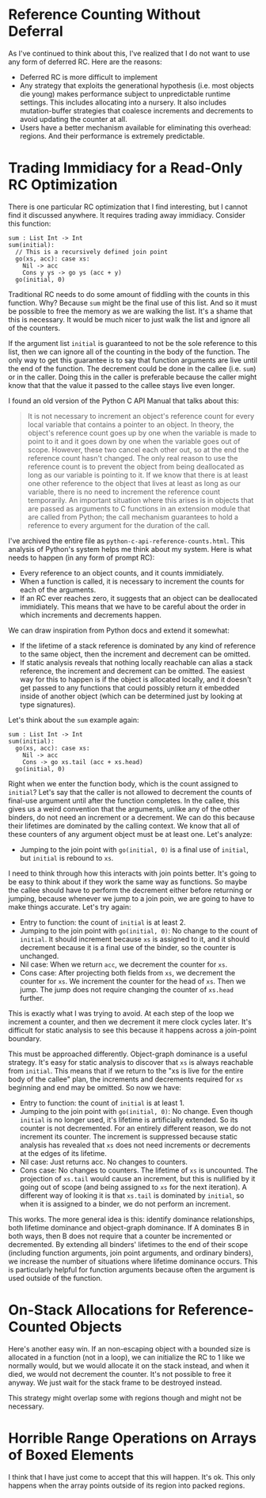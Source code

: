 # Reference Counting Without Deferral

As I've continued to think about this, I've realized that I do not want
to use any form of deferred RC. Here are the reasons:

* Deferred RC is more difficult to implement
* Any strategy that exploits the generational hypothesis (i.e. most objects
  die young) makes performance subject to unpredictable runtime settings.
  This includes allocating into a nursery. It also includes mutation-buffer
  strategies that coalesce increments and decrements to avoid updating the
  counter at all.
* Users have a better mechanism available for eliminating this overhead:
  regions. And their performance is extremely predictable.

# Trading Immidiacy for a Read-Only RC Optimization

There is one particular RC optimization that I find interesting, but I cannot
find it discussed anywhere. It requires trading away immidiacy. Consider this
function:

    sum : List Int -> Int
    sum(initial):
      // This is a recursively defined join point
      go(xs, acc): case xs:
        Nil -> acc
        Cons y ys -> go ys (acc + y)
      go(initial, 0)

Traditional RC needs to do some amount of fiddling with the counts in this
function. Why? Because `sum` might be the final use of this list. And so it
must be possible to free the memory as we are walking the list. It's a shame
that this is necessary. It would be much nicer to just walk the list and
ignore all of the counters.

If the argument list `initial` is guaranteed to not be the sole reference
to this list, then we can ignore all of the counting in the body of the
function. The only way to get this guarantee is to say that function arguments
are live until the end of the function. The decrement could be done in the
callee (i.e. `sum`) or in the caller. Doing this in the caller is preferable
because the caller might know that that the value it passed to the callee
stays live even longer.

I found an old version of the Python C API Manual that talks about this:

> It is not necessary to increment an object's reference count for every
> local variable that contains a pointer to an object. In theory, the object's
> reference count goes up by one when the variable is made to point to it and
> it goes down by one when the variable goes out of scope. However, these
> two cancel each other out, so at the end the reference count hasn't
> changed. The only real reason to use the reference count is to prevent
> the object from being deallocated as long as our variable is pointing to
> it. If we know that there is at least one other reference to the object
> that lives at least as long as our variable, there is no need to increment
> the reference count temporarily. An important situation where this arises
> is in objects that are passed as arguments to C functions in an extension
> module that are called from Python; the call mechanism guarantees to
> hold a reference to every argument for the duration of the call.

I've archived the entire file as `python-c-api-reference-counts.html`.
This analysis of Python's system helps me think about my system. Here
is what needs to happen (in any form of prompt RC):

* Every reference to an object counts, and it counts immidiately.
* When a function is called, it is necessary to increment the counts
  for each of the arguments.
* If an RC ever reaches zero, it suggests that an object can be
  deallocated immidiately. This means that we have to be careful
  about the order in which increments and decrements happen.

We can draw inspiration from Python docs and extend it somewhat:

* If the lifetime of a stack reference is dominated by any kind of
  reference to the same object, then the increment and decrement
  can be omitted. 
* If static analysis reveals that nothing locally reachable can alias
  a stack reference, the increment and decrement can be omitted. The
  easiest way for this to happen is if the object is allocated
  locally, and it doesn't get passed to any functions that could
  possibly return it embedded inside of another object (which can
  be determined just by looking at type signatures).

Let's think about the `sum` example again:
  
    sum : List Int -> Int
    sum(initial):
      go(xs, acc): case xs:
        Nil -> acc
        Cons -> go xs.tail (acc + xs.head)
      go(initial, 0)

Right when we enter the function body, which is the count assigned to
`initial`? Let's say that the caller is not allowed to decrement the
counts of final-use argument until after the function completes. In
the callee, this gives us a weird convention that the arguments, unlike
any of the other binders, do not need an increment or a decrement.
We can do this because their lifetimes are dominated by the calling
context. We know that all of these counters of any argument object
must be at least one. Let's analyze:

* Jumping to the join point with `go(initial, 0)` is a final use of
  `initial`, but `initial` is rebound to `xs`.

I need to think through how this interacts with join points better.
It's going to be easy to think about if they work the same way as
functions. So maybe the callee should have to perform the decrement
either before returning or jumping, because whenever we jump to
a join poin, we are going to have to make things accurate. Let's
try again:

* Entry to function: the count of `initial` is at least 2.
* Jumping to the join point with `go(initial, 0)`: No change
  to the count of `initial`. It should increment because
  `xs` is assigned to it, and it should decrement because
  it is a final use of the binder, so the counter is unchanged.
* Nil case: When we return `acc`, we decrement the counter
  for `xs`.
* Cons case: After projecting both fields from `xs`, we decrement
  the counter for `xs`. We increment the counter for the head
  of `xs`. Then we jump. The jump does not require changing the
  counter of `xs.head` further.

This is exactly what I was trying to avoid. At each step of the
loop we increment a counter, and then we decrement it mere clock
cycles later. It's difficult for static analysis to see this because
it happens across a join-point boundary.

This must be approached differently. Object-graph dominance is a useful
strategy. It's easy for static analysis to discover that `xs` is always
reachable from `initial`. This means that if we return to the "xs is live
for the entire body of the callee" plan, the increments and decrements
required for `xs` beginning and end may be omitted. So now we have:

* Entry to function: the count of `initial` is at least 1.
* Jumping to the join point with `go(initial, 0)`: No change. Even
  though `initial` is no longer used, it's lifetime is artificially
  extended. So its counter is not decremented. For an entirely different
  reason, we do not increment its counter. The increment is suppressed
  because static analysis has revealed that `xs` does not need increments
  or decrements at the edges of its lifetime.
* Nil case: Just returns acc. No changes to counters.
* Cons case: No changes to counters. The lifetime of `xs` is uncounted.
  The projection of `xs.tail` would cause an increment, but this is
  nullified by it going out of scope (and being assigned to `xs` for the
  next iteration). A different way of looking it is that `xs.tail` is
  dominated by `initial`, so when it is assigned to a binder, we do not
  perform an increment.

This works. The more general idea is this: identify dominance relationships,
both lifetime dominance and object-graph dominance. If A dominates B in both
ways, then B does not require that a counter be incremented or decremented.
By extending all binders' lifetimes to the end of their scope (including
function arguments, join point arguments, and ordinary binders), we increase
the number of situations where lifetime dominance occurs. This is particularly
helpful for function arguments because often the argument is used outside
of the function.

# On-Stack Allocations for Reference-Counted Objects

Here's another easy win. If an non-escaping object with a bounded size
is allocated in a function (not in a loop), we can initialize the RC to 1
like we normally would, but we would allocate it on the stack instead, and
when it died, we would not decrement the counter. It's not possible to
free it anyway. We just wait for the stack frame to be destroyed instead.

This strategy might overlap some with regions though and might not be
necessary.

# Horrible Range Operations on Arrays of Boxed Elements

I think that I have just come to accept that this will happen. It's ok.
This only happens when the array points outside of its region into
packed regions.

